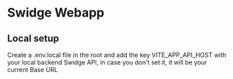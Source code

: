 # Swidge Webapp

## Local setup

Create a .env.local file in the root and add the key VITE_APP_API_HOST with your local backend Swidge API, in case you don't set it, it will be your current Base URL
